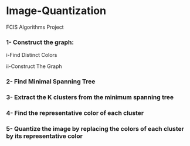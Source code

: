 # Image-Quantization

FCIS Algorithms Project

### 1- Construct the graph:

i-Find Distinct Colors

ii-Construct The Graph

### 2- Find Minimal Spanning Tree

### 3- Extract the K clusters from the minimum spanning tree

### 4- Find the representative color of each cluster

### 5- Quantize the image by replacing the colors of each cluster by its representative color
